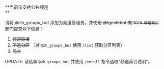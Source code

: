 **当前仅支持公共频道    
**

请将 @zh\_groups\_bot 添加为频道管理员，~~并使用 @tgcntkbot 向 ~~`TGCN-群组索引`~~ 部门提交以下信息：~~

1. ~~频道链接~~
2. ~~所选分区~~
    （对 `@zh_groups_bot` 使用 `/list` 获取分区列表）
3. ~~简介~~

UPDATE: 请私聊 `@zh_groups_bot` 并使用 `/enroll` 指令选取“频道索引说明”。

